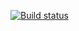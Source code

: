 [![Build status](https://ci.appveyor.com/api/projects/status/n2uswr2vr3b4nth7?svg=true)](https://ci.appveyor.com/project/Zebrusha/post-request)
